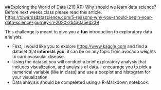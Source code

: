 ##Exploring the World of Data (210 XP) 
Why should we learn data science? Before next weeks class please read this article. https://towardsdatascience.com/5-reasons-why-you-should-begin-your-data-science-journey-in-2020-2b4a0a5e4239



This challenge is meant to give you a **fun** introduction to exploratory data analysis. 
* First, I would like you to explore https://www.kaggle.com and find a dataset that **interests you**, it can be on any topic from avocado weights to cardiovascular disease. 
* Using the dataset you will conduct a brief exploratory analysis that includes visualization, and analysis of data. I encourage you to pick a numerical variable (like in class) and use a boxplot and histogram for your visualization. 
* Data anaylsis should be compeleted using a R-Markdown notebook. 


